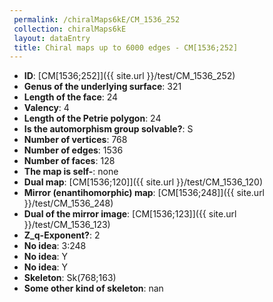 ```yaml
--- 
 permalink: /chiralMaps6kE/CM_1536_252 
 collection: chiralMaps6kE
 layout: dataEntry
 title: Chiral maps up to 6000 edges - CM[1536;252]
---
```


- **ID**: [CM[1536;252]]({{ site.url }}/test/CM_1536_252)
- **Genus of the underlying surface**: 321
- **Length of the face**: 24
- **Valency**: 4
- **Length of the Petrie polygon**: 24
- **Is the automorphism group solvable?**: S
- **Number of vertices**: 768
- **Number of edges**: 1536
- **Number of faces**: 128
- **The map is self-**: none
- **Dual map**: [CM[1536;120]]({{ site.url }}/test/CM_1536_120)
- **Mirror (enantihomorphic) map**: [CM[1536;248]]({{ site.url }}/test/CM_1536_248)
- **Dual of the mirror image**: [CM[1536;123]]({{ site.url }}/test/CM_1536_123)
- **Z_q-Exponent?**: 2
- **No idea**:  3:248
- **No idea**: Y
- **No idea**: Y
- **Skeleton**: Sk(768;163)
- **Some other kind of skeleton**: nan
